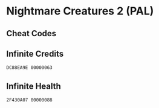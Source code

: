 # Nightmare Creatures 2 (PAL)

## Cheat Codes

## Infinite Credits

```
DC88EA9E 00000063

```

## Infinite Health

```
2F430A07 00000088

```

